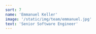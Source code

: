```yaml
---
sort: 7
name: 'Emmanuel Keller'
image: '/static/img/team/emmanuel.jpg'
text: 'Senior Software Engineer'
---
```

